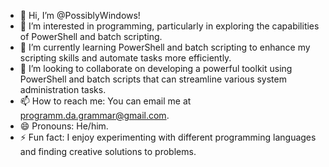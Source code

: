 - 👋 Hi, I’m @PossiblyWindows! 
- 👀 I’m interested in programming, particularly in exploring the capabilities of PowerShell and batch scripting.
- 🌱 I’m currently learning PowerShell and batch scripting to enhance my scripting skills and automate tasks more efficiently.
- 💞️ I’m looking to collaborate on developing a powerful toolkit using PowerShell and batch scripts that can streamline various system administration tasks.
- 📫 How to reach me: You can email me at programm.da.grammar@gmail.com.
- 😄 Pronouns: He/him.
- ⚡ Fun fact: I enjoy experimenting with different programming languages and finding creative solutions to problems.

<!---
PossiblyWindows/PossiblyWindows is a ✨ special ✨ repository because its `README.md` (this file) appears on your GitHub profile.
You can click the Preview link to take a look at your changes.
--->
